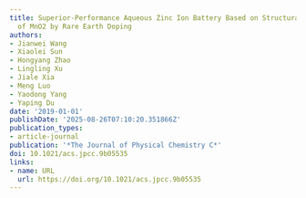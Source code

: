 ```yaml
---
title: Superior-Performance Aqueous Zinc Ion Battery Based on Structural Transformation
  of MnO2 by Rare Earth Doping
authors:
- Jianwei Wang
- Xiaolei Sun
- Hongyang Zhao
- Lingling Xu
- Jiale Xia
- Meng Luo
- Yaodong Yang
- Yaping Du
date: '2019-01-01'
publishDate: '2025-08-26T07:10:20.351866Z'
publication_types:
- article-journal
publication: '*The Journal of Physical Chemistry C*'
doi: 10.1021/acs.jpcc.9b05535
links:
- name: URL
  url: https://doi.org/10.1021/acs.jpcc.9b05535
---
```

